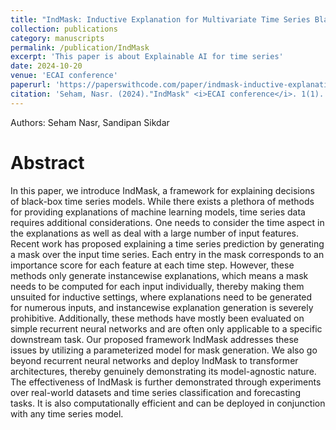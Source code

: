 ```yaml
---
title: "IndMask: Inductive Explanation for Multivariate Time Series Black-box Models"
collection: publications
category: manuscripts
permalink: /publication/IndMask
excerpt: 'This paper is about Explainable AI for time series'
date: 2024-10-20
venue: 'ECAI conference'
paperurl: 'https://paperswithcode.com/paper/indmask-inductive-explanation-for'
citation: 'Seham, Nasr. (2024)."IndMask" <i>ECAI conference</i>. 1(1).'
---
```

Authors: Seham Nasr, Sandipan Sikdar

# Abstract
In this paper, we introduce IndMask, a framework for explaining decisions of black-box time series models. While there exists a plethora of methods for providing explanations of machine learning models, time series data requires additional considerations. One needs to consider the time aspect in the explanations as well as deal with a large number of input features. Recent work has proposed explaining a time series prediction by generating a mask over the input time series. Each entry in the mask corresponds to an importance score for each feature at each time step. However, these methods only generate instancewise explanations, which means a mask needs to be computed for each input individually, thereby making them unsuited for inductive settings, where explanations need to be generated for numerous inputs, and instancewise explanation generation is severely prohibitive. Additionally, these methods have mostly been evaluated on simple recurrent neural networks and are often only applicable to a specific downstream task. Our proposed framework IndMask addresses these issues by utilizing a parameterized model for mask generation. We also go beyond recurrent neural networks and deploy IndMask to transformer architectures, thereby genuinely demonstrating its model-agnostic nature. The effectiveness of IndMask is further demonstrated through experiments over real-world datasets and time series classification and forecasting tasks. It is also computationally efficient and can be deployed in conjunction with any time series model.
